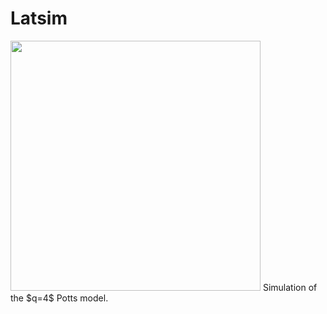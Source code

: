 # Latsim

<dive align="center">
<img src="https://user-images.githubusercontent.com/49154901/113180001-87e67b00-9250-11eb-99c8-26eca989bf41.png" width="400" height="400"/>
Simulation of the $q=4$ Potts model.
</div>

